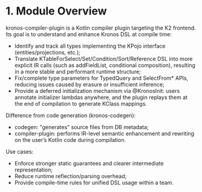 # 1. Module Overview

kronos-compiler-plugin is a Kotlin compiler plugin targeting the K2 frontend. Its goal is to understand and enhance Kronos DSL at compile time:
- Identify and track all types implementing the KPojo interface (entities/projections, etc.);
- Translate KTableForSelect/Set/Condition/Sort/Reference DSL into more explicit IR calls (such as addFieldList, conditional composition), resulting in a more stable and performant runtime structure;
- Fix/complete type parameters for TypedQuery and SelectFrom* APIs, reducing issues caused by erasure or insufficient inference;
- Provide a deferred initialization mechanism via @KronosInit: users annotate initializer lambdas anywhere, and the plugin replays them at the end of compilation to generate KClass mappings.

Difference from code generation (kronos-codegen):
- codegen: "generates" source files from DB metadata;
- compiler-plugin: performs IR-level semantic enhancement and rewriting on the user’s Kotlin code during compilation.

Use cases:
- Enforce stronger static guarantees and clearer intermediate representation;
- Reduce runtime reflection/parsing overhead;
- Provide compile-time rules for unified DSL usage within a team.

